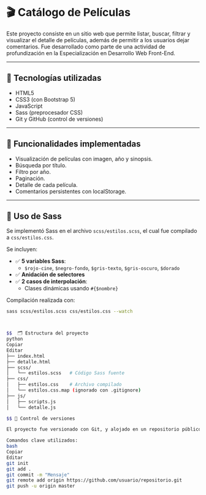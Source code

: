 # 🎬 Catálogo de Películas

Este proyecto consiste en un sitio web que permite listar, buscar, filtrar y visualizar el detalle de películas, además de permitir a los usuarios dejar comentarios. Fue desarrollado como parte de una actividad de profundización en la Especialización en Desarrollo Web Front-End.

---

## 🚀 Tecnologías utilizadas

- HTML5
- CSS3 (con Bootstrap 5)
- JavaScript
- Sass (preprocesador CSS)
- Git y GitHub (control de versiones)

---

## 🧠 Funcionalidades implementadas

- Visualización de películas con imagen, año y sinopsis.
- Búsqueda por título.
- Filtro por año.
- Paginación.
- Detalle de cada película.
- Comentarios persistentes con localStorage.

---

## 🎨 Uso de Sass

Se implementó Sass en el archivo `scss/estilos.scss`, el cual fue compilado a `css/estilos.css`.

Se incluyen:

- ✅ **5 variables Sass**:
  - `$rojo-cine`, `$negro-fondo`, `$gris-texto`, `$gris-oscuro`, `$dorado`
- ✅ **Anidación de selectores**
- ✅ **2 casos de interpolación**:
  - Clases dinámicas usando `#{$nombre}`

Compilación realizada con:

```bash
sass scss/estilos.scss css/estilos.css --watch



$$  🗂️ Estructura del proyecto
python
Copiar
Editar
├── index.html
├── detalle.html
├── scss/
│   └── estilos.scss   # Código Sass fuente
├── css/
│   ├── estilos.css    # Archivo compilado
│   └── estilos.css.map (ignorado con .gitignore)
├── js/
│   ├── scripts.js
│   └── detalle.js

$$ 💾 Control de versiones

El proyecto fue versionado con Git, y alojado en un repositorio público de GitHub.

Comandos clave utilizados:
bash
Copiar
Editar
git init
git add .
git commit -m "Mensaje"
git remote add origin https://github.com/usuario/repositorio.git
git push -u origin master